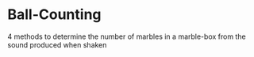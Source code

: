 # Ball-Counting
4 methods to determine the number of marbles in a marble-box from the sound produced when shaken
